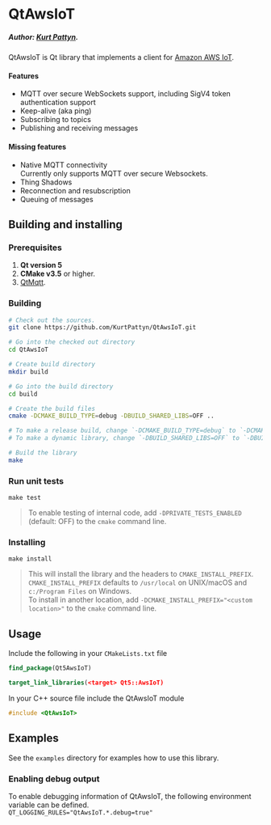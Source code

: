 # QtAwsIoT

##### Author: [Kurt Pattyn](https://github.com/kurtpattyn).

QtAwsIoT is Qt library that implements a client for [Amazon AWS IoT](https://aws.amazon.com/iot/).

#### Features
- MQTT over secure WebSockets support, including SigV4 token authentication support
- Keep-alive (aka ping)
- Subscribing to topics
- Publishing and receiving messages

#### Missing features
- Native MQTT connectivity  
  Currently only supports MQTT over secure Websockets.
- Thing Shadows
- Reconnection and resubscription
- Queuing of messages

## Building and installing

### Prerequisites
1. **Qt version 5**  
2. **CMake v3.5** or higher.  
3. [QtMqtt](https://github.com/KurtPattyn/QtMqtt/).

### Building
```bash
# Check out the sources.
git clone https://github.com/KurtPattyn/QtAwsIoT.git

# Go into the checked out directory
cd QtAwsIoT

# Create build directory  
mkdir build

# Go into the build directory  
cd build

# Create the build files  
cmake -DCMAKE_BUILD_TYPE=debug -DBUILD_SHARED_LIBS=OFF ..

# To make a release build, change `-DCMAKE_BUILD_TYPE=debug` to `-DCMAKE_BUILD_TYPE=release`  
# To make a dynamic library, change `-DBUILD_SHARED_LIBS=OFF` to `-DBUILD_SHARED_LIBS=ON`

# Build the library  
make
```
### Run unit tests
`make test`

> To enable testing of internal code, add `-DPRIVATE_TESTS_ENABLED` (default: OFF) to the `cmake` command line.

### Installing
`make install`

> This will install the library and the headers to `CMAKE_INSTALL_PREFIX`.  
> `CMAKE_INSTALL_PREFIX` defaults to `/usr/local` on UNIX/macOS and `c:/Program Files` on Windows.  
> To install in another location, add `-DCMAKE_INSTALL_PREFIX="<custom location>"` to the `cmake` command line.

## Usage
Include the following in your `CMakeLists.txt` file  
```CMake
find_package(Qt5AwsIoT)

target_link_libraries(<target> Qt5::AwsIoT)
```

In your C++ source file include the QtAwsIoT module  
```C++
#include <QtAwsIoT>
```

## Examples
See the `examples` directory for examples how to use this library.

### Enabling debug output

To enable debugging information of QtAwsIoT, the following environment variable can be defined.    
`QT_LOGGING_RULES="QtAwsIoT.*.debug=true"`
